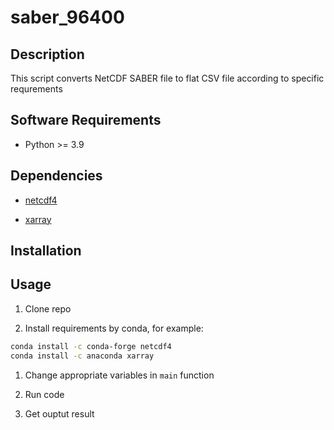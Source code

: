 # saber_96400

## Description

This script converts NetCDF SABER file to flat CSV file according to specific requrements

## Software Requirements

* Python >= 3.9

## Dependencies

* [netcdf4](https://pypi.org/project/netCDF4/)

* [xarray]()

## Installation

## Usage

1. Clone repo

1. Install requirements by conda, for example:
```bash
conda install -c conda-forge netcdf4
conda install -c anaconda xarray

```

1. Change appropriate variables in ```main``` function

1. Run code

1. Get ouptut result